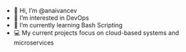 - 👋 Hi, I’m @anaivancev
- 👀 I’m interested in DevOps
- 🌱 I’m currently learning Bash Scripting
- 💻 My current projects focus on cloud-based systems and microservices

<!---
anaivancev/anaivancev is a ✨ special ✨ repository because its `README.md` (this file) appears on your GitHub profile.
You can click the Preview link to take a look at your changes.
--->
